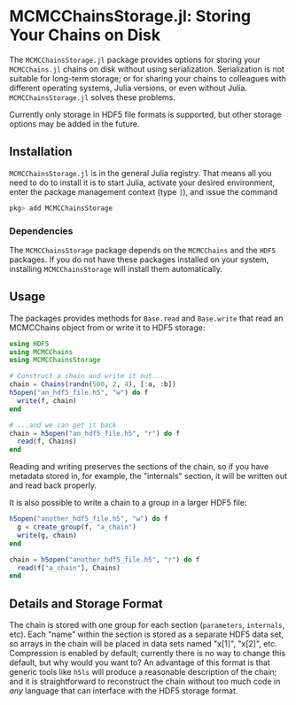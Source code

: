 # MCMCChainsStorage.jl: Storing Your Chains on Disk

The `MCMCChainsStorage.jl` package provides options for storing your
`MCMCChains.jl` chains on disk without using serialization.  Serialization is
not suitable for long-term storage; or for sharing your chains to colleagues
with different operating systems, Julia versions, or even without Julia.
`MCMCChainsStorage.jl` solves these problems.

Currently only storage in HDF5 file formats is supported, but other storage
options may be added in the future.

## Installation

`MCMCChainsStorage.jl` is in the general Julia registry.  That means all you
need to do to install it is to start Julia, activate your desired
environment, enter the package management context (type `]`), and issue the
command

```julia
pkg> add MCMCChainsStorage
```

### Dependencies

The `MCMCChainsStorage` package depends on the `MCMCChains` and the `HDF5`
packages.  If you do not have these packages installed on your system,
installing `MCMCChainsStorage` will install them automatically.

## Usage

The packages provides methods for `Base.read` and `Base.write` that read an
MCMCChains object from or write it to HDF5 storage:

```julia
using HDF5
using MCMCChains
using MCMCChainsStorage

# Construct a chain and write it out...
chain = Chains(randn(500, 2, 4), [:a, :b])
h5open("an_hdf5_file.h5", "w") do f
  write(f, chain)
end

# ...and we can get it back
chain = h5open("an_hdf5_file.h5", "r") do f
  read(f, Chains)
end
```

Reading and writing preserves the sections of the chain, so if you have metadata
stored in, for example, the "internals" section, it will be written out and read
back properly.

It is also possible to write a chain to a group in a larger HDF5 file:

```julia
h5open("another_hdf5_file.h5", "w") do f
  g = create_group(f, "a_chain")
  write(g, chain)
end

chain = h5open("another_hdf5_file.h5", "r") do f
  read(f["a_chain"], Chains)
end
```

## Details and Storage Format

The chain is stored with one group for each section (`parameters`, `internals`,
etc).  Each "name" within the section is stored as a separate HDF5 data set, so
arrays in the chain will be placed in data sets named "x[1]", "x[2]", etc.
Compression is enabled by default; currently there is no way to change this
default, but why would you want to?  An advantage of this format is that generic
tools like `h5ls` will produce a reasonable description of the chain; and it is
straightforward to reconstruct the chain without too much code in *any* language
that can interface with the HDF5 storage format.
